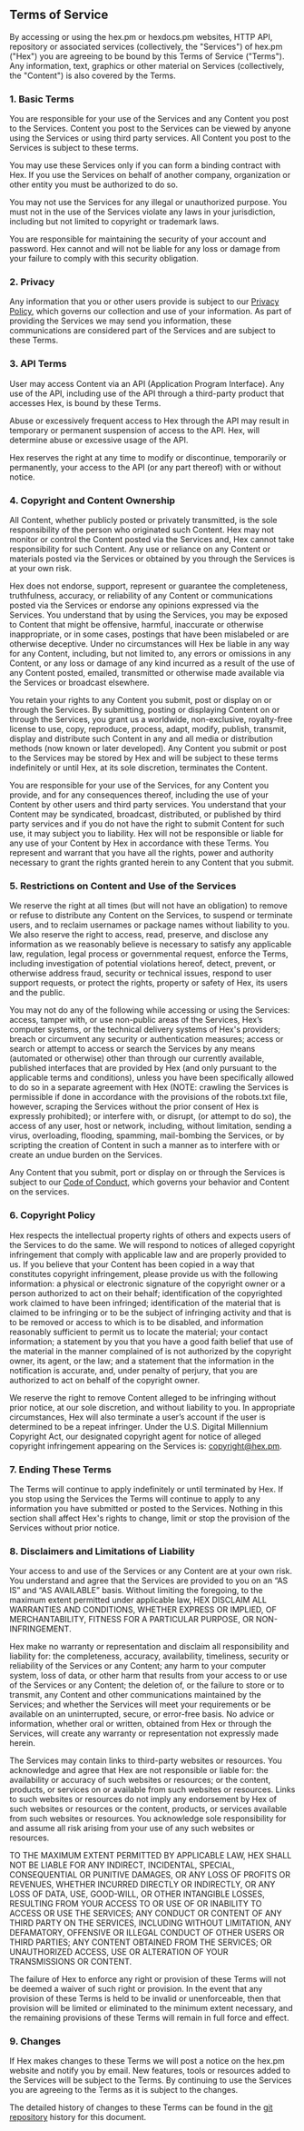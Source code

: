 ## Terms of Service

By accessing or using the hex.pm or hexdocs.pm websites, HTTP API, repository or associated services (collectively, the "Services") of hex.pm ("Hex") you are agreeing to be bound by this Terms of Service ("Terms"). Any information, text, graphics or other material on Services (collectively, the "Content") is also covered by the Terms.

### 1. Basic Terms

You are responsible for your use of the Services and any Content you post to the Services. Content you post to the Services can be viewed by anyone using the Services or using third party services. All Content you post to the Services is subject to these terms.

You may use these Services only if you can form a binding contract with Hex. If you use the Services on behalf of another company, organization or other entity you must be authorized to do so.

You may not use the Services for any illegal or unauthorized purpose. You must not in the use of the Services violate any laws in your jurisdiction, including but not limited to copyright or trademark laws.

You are responsible for maintaining the security of your account and password. Hex cannot and will not be liable for any loss or damage from your failure to comply with this security obligation.

### 2. Privacy

Any information that you or other users provide is subject to our [Privacy Policy](privacy), which governs our collection and use of your information. As part of providing the Services we may send you information, these communications are considered part of the Services and are subject to these Terms.

### 3. API Terms

User may access Content via an API (Application Program Interface). Any use of the API, including use of the API through a third-party product that accesses Hex, is bound by these Terms.

Abuse or excessively frequent access to Hex through the API may result in temporary or permanent suspension of access to the API. Hex, will determine abuse or excessive usage of the API.

Hex reserves the right at any time to modify or discontinue, temporarily or permanently, your access to the API (or any part thereof) with or without notice.

### 4. Copyright and Content Ownership

All Content, whether publicly posted or privately transmitted, is the sole responsibility of the person who originated such Content. Hex may not monitor or control the Content posted via the Services and, Hex cannot take responsibility for such Content. Any use or reliance on any Content or materials posted via the Services or obtained by you through the Services is at your own risk.

Hex does not endorse, support, represent or guarantee the completeness, truthfulness, accuracy, or reliability of any Content or communications posted via the Services or endorse any opinions expressed via the Services. You understand that by using the Services, you may be exposed to Content that might be offensive, harmful, inaccurate or otherwise inappropriate, or in some cases, postings that have been mislabeled or are otherwise deceptive. Under no circumstances will Hex be liable in any way for any Content, including, but not limited to, any errors or omissions in any Content, or any loss or damage of any kind incurred as a result of the use of any Content posted, emailed, transmitted or otherwise made available via the Services or broadcast elsewhere.

You retain your rights to any Content you submit, post or display on or through the Services. By submitting, posting or displaying Content on or through the Services, you grant us a worldwide, non-exclusive, royalty-free license to use, copy, reproduce, process, adapt, modify, publish, transmit, display and distribute such Content in any and all media or distribution methods (now known or later developed). Any Content you submit or post to the Services may be stored by Hex and will be subject to these terms indefinitely or until Hex, at its sole discretion, terminates the Content.

You are responsible for your use of the Services, for any Content you provide, and for any consequences thereof, including the use of your Content by other users and third party services. You understand that your Content may be syndicated, broadcast, distributed, or published by third party services and if you do not have the right to submit Content for such use, it may subject you to liability. Hex will not be responsible or liable for any use of your Content by Hex in accordance with these Terms. You represent and warrant that you have all the rights, power and authority necessary to grant the rights granted herein to any Content that you submit.

### 5. Restrictions on Content and Use of the Services

We reserve the right at all times (but will not have an obligation) to remove or refuse to distribute any Content on the Services, to suspend or terminate users, and to reclaim usernames or package names without liability to you. We also reserve the right to access, read, preserve, and disclose any information as we reasonably believe is necessary to satisfy any applicable law, regulation, legal process or governmental request, enforce the Terms, including investigation of potential violations hereof, detect, prevent, or otherwise address fraud, security or technical issues, respond to user support requests, or protect the rights, property or safety of Hex, its users and the public.

You may not do any of the following while accessing or using the Services: access, tamper with, or use non-public areas of the Services, Hex’s computer systems, or the technical delivery systems of Hex's providers; breach or circumvent any security or authentication measures; access or search or attempt to access or search the Services by any means (automated or otherwise) other than through our currently available, published interfaces that are provided by Hex (and only pursuant to the applicable terms and conditions), unless you have been specifically allowed to do so in a separate agreement with Hex (NOTE: crawling the Services is permissible if done in accordance with the provisions of the robots.txt file, however, scraping the Services without the prior consent of Hex is expressly prohibited); or interfere with, or disrupt, (or attempt to do so), the access of any user, host or network, including, without limitation, sending a virus, overloading, flooding, spamming, mail-bombing the Services, or by scripting the creation of Content in such a manner as to interfere with or create an undue burden on the Services.

Any Content that you submit, port or display on or through the Services is subject to our [Code of Conduct](codeofconduct), which governs your behavior and Content on the services.

### 6. Copyright Policy

Hex respects the intellectual property rights of others and expects users of the Services to do the same. We will respond to notices of alleged copyright infringement that comply with applicable law and are properly provided to us. If you believe that your Content has been copied in a way that constitutes copyright infringement, please provide us with the following information: a physical or electronic signature of the copyright owner or a person authorized to act on their behalf; identification of the copyrighted work claimed to have been infringed; identification of the material that is claimed to be infringing or to be the subject of infringing activity and that is to be removed or access to which is to be disabled, and information reasonably sufficient to permit us to locate the material; your contact information; a statement by you that you have a good faith belief that use of the material in the manner complained of is not authorized by the copyright owner, its agent, or the law; and a statement that the information in the notification is accurate, and, under penalty of perjury, that you are authorized to act on behalf of the copyright owner.

We reserve the right to remove Content alleged to be infringing without prior notice, at our sole discretion, and without liability to you. In appropriate circumstances, Hex will also terminate a user’s account if the user is determined to be a repeat infringer. Under the U.S. Digital Millennium Copyright Act, our designated copyright agent for notice of alleged copyright infringement appearing on the Services is: [copyright@hex.pm](mailto:copyright@hex.pm).

### 7. Ending These Terms

The Terms will continue to apply indefinitely or until terminated by Hex. If you stop using the Services the Terms will continue to apply to any information you have submitted or posted to the Services. Nothing in this section shall affect Hex's rights to change, limit or stop the provision of the Services without prior notice.

### 8. Disclaimers and Limitations of Liability

Your access to and use of the Services or any Content are at your own risk. You understand and agree that the Services are provided to you on an “AS IS” and “AS AVAILABLE” basis. Without limiting the foregoing, to the maximum extent permitted under applicable law, HEX DISCLAIM ALL WARRANTIES AND CONDITIONS, WHETHER EXPRESS OR IMPLIED, OF MERCHANTABILITY, FITNESS FOR A PARTICULAR PURPOSE, OR NON-INFRINGEMENT.

Hex make no warranty or representation and disclaim all responsibility and liability for: the completeness, accuracy, availability, timeliness, security or reliability of the Services or any Content; any harm to your computer system, loss of data, or other harm that results from your access to or use of the Services or any Content; the deletion of, or the failure to store or to transmit, any Content and other communications maintained by the Services; and whether the Services will meet your requirements or be available on an uninterrupted, secure, or error-free basis. No advice or information, whether oral or written, obtained from Hex or through the Services, will create any warranty or representation not expressly made herein.

The Services may contain links to third-party websites or resources. You acknowledge and agree that Hex are not responsible or liable for: the availability or accuracy of such websites or resources; or the content, products, or services on or available from such websites or resources. Links to such websites or resources do not imply any endorsement by Hex of such websites or resources or the content, products, or services available from such websites or resources. You acknowledge sole responsibility for and assume all risk arising from your use of any such websites or resources.

TO THE MAXIMUM EXTENT PERMITTED BY APPLICABLE LAW, HEX SHALL NOT BE LIABLE FOR ANY INDIRECT, INCIDENTAL, SPECIAL, CONSEQUENTIAL OR PUNITIVE DAMAGES, OR ANY LOSS OF PROFITS OR REVENUES, WHETHER INCURRED DIRECTLY OR INDIRECTLY, OR ANY LOSS OF DATA, USE, GOOD-WILL, OR OTHER INTANGIBLE LOSSES, RESULTING FROM YOUR ACCESS TO OR USE OF OR INABILITY TO ACCESS OR USE THE SERVICES; ANY CONDUCT OR CONTENT OF ANY THIRD PARTY ON THE SERVICES, INCLUDING WITHOUT LIMITATION, ANY DEFAMATORY, OFFENSIVE OR ILLEGAL CONDUCT OF OTHER USERS OR THIRD PARTIES; ANY CONTENT OBTAINED FROM THE SERVICES; OR UNAUTHORIZED ACCESS, USE OR ALTERATION OF YOUR TRANSMISSIONS OR CONTENT.

The failure of Hex to enforce any right or provision of these Terms will not be deemed a waiver of such right or provision. In the event that any provision of these Terms is held to be invalid or unenforceable, then that provision will be limited or eliminated to the minimum extent necessary, and the remaining provisions of these Terms will remain in full force and effect.

### 9. Changes

If Hex makes changes to these Terms we will post a notice on the hex.pm website and notify you by email. New features, tools or resources added to the Services will be subject to the Terms. By continuing to use the Services you are agreeing to the Terms as it is subject to the changes.

The detailed history of changes to these Terms can be found in the [git repository](https://github.com/hexpm/hex_web/commits/master/lib/hex_web/web/templates/policies/tos.html.md) history for this document.
